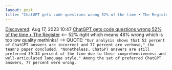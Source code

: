 ```yaml
---
layout: post
title: "ChatGPT gets code questions wrong 52% of the time • The Register"
---
```

[Discovered](http://rolandtanglao.com/2020/07/29/p1-blogthis-checkvist-list-links-to-blog/): Aug 17, 2023 10:47 [ChatGPT gets code questions wrong 52% of the time • The Register](https://www.theregister.com/2023/08/07/chatgpt_stack_overflow_ai/) <-- 52% right which means 48% wrong which is too low quality methinks! --> QUOTE: `"Our analysis shows that 52 percent of ChatGPT answers are incorrect and 77 percent are verbose," the team's paper concluded. "Nonetheless, ChatGPT answers are still preferred 39.34 percent of the time due to their comprehensiveness and well-articulated language style." Among the set of preferred ChatGPT answers, 77 percent were wrong.`
